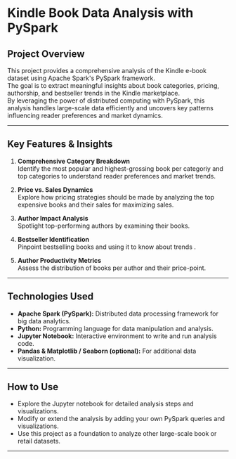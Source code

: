 # Kindle Book Data Analysis with PySpark

##  Project Overview  
This project provides a comprehensive analysis of the Kindle e-book dataset using Apache Spark's PySpark framework.  
The goal is to extract meaningful insights about book categories, pricing, authorship, and bestseller trends in the Kindle marketplace.  
By leveraging the power of distributed computing with PySpark, this analysis handles large-scale data efficiently and uncovers key patterns influencing reader preferences and market dynamics.

---

##  Key Features & Insights

1. **Comprehensive Category Breakdown**  
   Identify the most popular and highest-grossing book per categoriy and top categories to understand reader preferences and market trends.

2. **Price vs. Sales Dynamics**  
   Explore how pricing strategies should be made by analyzing the top expensive books and their sales for maximizing sales.

3. **Author Impact Analysis**  
   Spotlight top-performing authors by examining their books.

4. **Bestseller Identification**  
   Pinpoint bestselling books and using it to know about trends .

5. **Author Productivity Metrics**  
   Assess the distribution of books per author and their price-point.

---

##  Technologies Used

- **Apache Spark (PySpark):** Distributed data processing framework for big data analytics.  
- **Python:** Programming language for data manipulation and analysis.  
- **Jupyter Notebook:** Interactive environment to write and run analysis code.  
- **Pandas & Matplotlib / Seaborn (optional):** For additional data visualization.

---

##  How to Use

- Explore the Jupyter notebook for detailed analysis steps and visualizations.  
- Modify or extend the analysis by adding your own PySpark queries and visualizations.  
- Use this project as a foundation to analyze other large-scale book or retail datasets.

---

